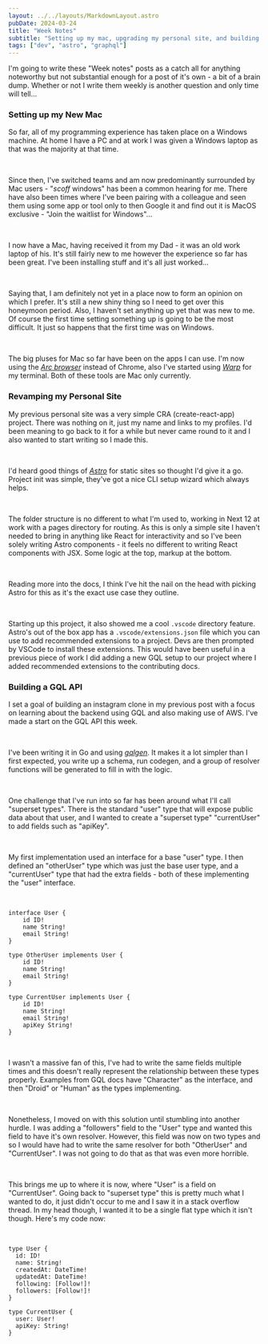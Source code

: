 ```yaml
---
layout: ../../layouts/MarkdownLayout.astro
pubDate: 2024-03-24
title: "Week Notes"
subtitle: "Setting up my mac, upgrading my personal site, and building a GQL API"
tags: ["dev", "astro", "graphql"]
---
```


I'm going to write these "Week notes" posts as a catch all for anything noteworthy but not substantial enough for a post of it's own - a bit of a brain dump. Whether or not I write them weekly is another question and only time will tell...

<h3 class="font-medium text-lg my-4">Setting up my New Mac</h3>

So far, all of my programming experience has taken place on a Windows machine. At home I have a PC and at work I was given a Windows laptop as that was the majority at that time.

<br>

Since then, I've switched teams and am now predominantly surrounded by Mac users - "*scoff* windows" has been a common hearing for me. There have also been times where I've been pairing with a colleague and seen them using some app or tool only to then Google it and find out it is MacOS exclusive - "Join the waitlist for Windows"...

<br>

I now have a Mac, having received it from my Dad - it was an old work laptop of his. It's still fairly new to me however the experience so far has been great. I've been installing stuff and it's all just worked...

<br>

Saying that, I am definitely not yet in a place now to form an opinion on which I prefer. It's still a new shiny thing so I need to get over this honeymoon period. Also, I haven't set anything up yet that was new to me. Of course the first time setting something up is going to be the most difficult. It just so happens that the first time was on Windows.

<br>

The big pluses for Mac so far have been on the apps I can use. I'm now using the [_Arc browser_](https://arc.net/) instead of Chrome, also I've started using [_Warp_](https://www.warp.dev/) for my terminal. Both of these tools are Mac only currently.

<h3 class="font-medium text-lg my-4">Revamping my Personal Site</h3>

My previous personal site was a very simple CRA (create-react-app) project. There was nothing on it, just my name and links to my profiles. I'd been meaning to go back to it for a while but never came round to it and I also wanted to start writing so I made this.

<br>

I'd heard good things of [_Astro_](https://astro.build/) for static sites so thought I'd give it a go. Project init was simple, they've got a nice CLI setup wizard which always helps.

<br>

The folder structure is no different to what I'm used to, working in Next 12 at work with a pages directory for routing. As this is only a simple site I haven't needed to bring in anything like React for interactivity and so I've been solely writing Astro components - it feels no different to writing React components with JSX. Some logic at the top, markup at the bottom.

<br>

Reading more into the docs, I think I've hit the nail on the head with picking Astro for this as it's the exact use case they outline.

<br>

Starting up this project, it also showed me a cool `.vscode` directory feature. Astro's out of the box app has a `.vscode/extensions.json` file which you can use to add recommended extensions to a project. Devs are then prompted by VSCode to install these extensions. This would have been useful in a previous piece of work I did adding a new GQL setup to our project where I added recommended extensions to the contributing docs.

<h3 class="font-medium text-lg my-4">Building a GQL API</h3>

I set a goal of building an instagram clone in my previous post with a focus on learning about the backend using GQL and also making use of AWS. I've made a start on the GQL API this week.

<br>

I've been writing it in Go and using [_gqlgen_](https://github.com/99designs/gqlgen). It makes it a lot simpler than I first expected, you write up a schema, run codegen, and a group of resolver functions will be generated to fill in with the logic.

<br>

One challenge that I've run into so far has been around what I'll call "superset types". There is the standard "user" type that will expose public data about that user, and I wanted to create a "superset type" "currentUser" to add fields such as "apiKey".

<br>

My first implementation used an interface for a base "user" type. I then defined an "otherUser" type which was just the base user type, and a "currentUser" type that had the extra fields - both of these implementing the "user" interface.

<br>

```gql
interface User {
    id ID!
    name String!
    email String!
}

type OtherUser implements User {
    id ID!
    name String!
    email String!
}

type CurrentUser implements User {
    id ID!
    name String!
    email String!
    apiKey String!
}
```

<br>

I wasn't a massive fan of this, I've had to write the same fields multiple times and this doesn't really represent the relationship between these types properly. Examples from GQL docs have "Character" as the interface, and then "Droid" or "Human" as the types implementing.

<br>

Nonetheless, I moved on with this solution until stumbling into another hurdle. I was adding a "followers" field to the "User" type and wanted this field to have it's own resolver. However, this field was now on two types and so I would have had to write the same resolver for both "OtherUser" and "CurrentUser". I was not going to do that as that was even more horrible.

<br>

This brings me up to where it is now, where "User" is a field on "CurrentUser". Going back to "superset type" this is pretty much what I wanted to do, it just didn't occur to me and I saw it in a stack overflow thread. In my head though, I wanted it to be a single flat type which it isn't though. Here's my code now:

<br>

```gql
type User {
  id: ID!
  name: String!
  createdAt: DateTime!
  updatedAt: DateTime!
  following: [Follow!]!
  followers: [Follow!]!
}

type CurrentUser {
  user: User!
  apiKey: String!
}
```
